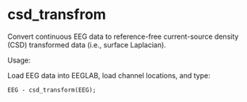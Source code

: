 # csd_transfrom
Convert continuous EEG data to reference-free current-source density (CSD) transformed data (i.e., surface Laplacian). 

Usage:

Load EEG data into EEGLAB, load channel locations, and type: 

```EEG - csd_transform(EEG);```
